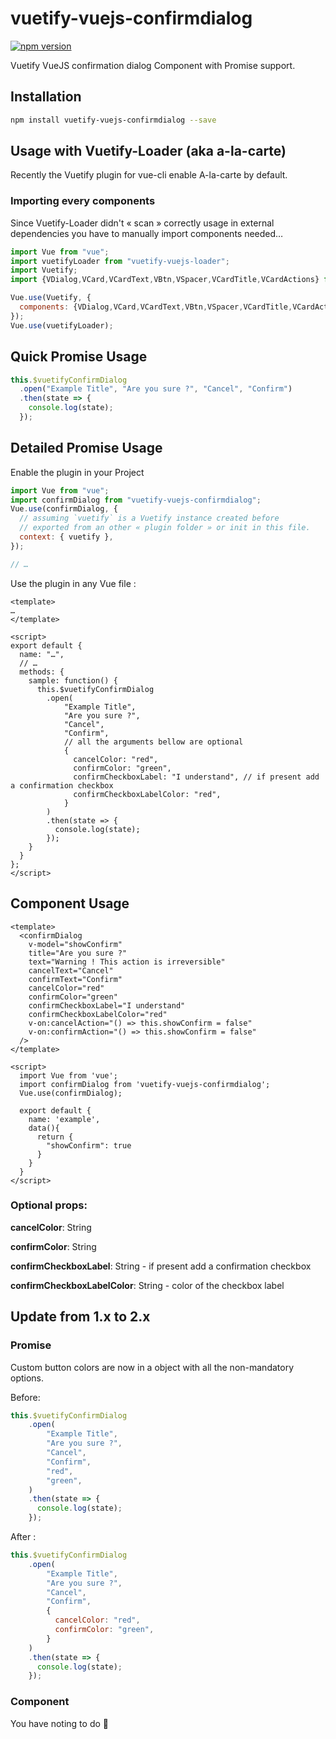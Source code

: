 # vuetify-vuejs-confirmdialog

[![npm version](https://badge.fury.io/js/vuetify-vuejs-confirmdialog.svg)](https://www.npmjs.com/package/vuetify-vuejs-confirmdialog)

Vuetify VueJS confirmation dialog Component with Promise support.

## Installation

```sh
npm install vuetify-vuejs-confirmdialog --save
```

## Usage with Vuetify-Loader (aka a-la-carte)

Recently the Vuetify plugin for vue-cli enable A-la-carte by default.

### Importing every components

Since Vuetify-Loader didn't « scan » correctly usage in external dependencies you have to manually import components needed…

```javascript
import Vue from "vue";
import vuetifyLoader from "vuetify-vuejs-loader";
import Vuetify;
import {VDialog,VCard,VCardText,VBtn,VSpacer,VCardTitle,VCardActions} from "vuetify/lib";

Vue.use(Vuetify, {
  components: {VDialog,VCard,VCardText,VBtn,VSpacer,VCardTitle,VCardActions},
});
Vue.use(vuetifyLoader);
```

## Quick Promise Usage

```javascript
this.$vuetifyConfirmDialog
  .open("Example Title", "Are you sure ?", "Cancel", "Confirm")
  .then(state => {
    console.log(state);
  });
```

## Detailed Promise Usage

Enable the plugin in your Project

```javascript
import Vue from "vue";
import confirmDialog from "vuetify-vuejs-confirmdialog";
Vue.use(confirmDialog, {
  // assuming `vuetify` is a Vuetify instance created before
  // exported from an other « plugin folder » or init in this file.
  context: { vuetify },
});

// …
```

Use the plugin in any Vue file :

```vue
<template>
…
</template>

<script>
export default {
  name: "…",
  // …
  methods: {
    sample: function() {
      this.$vuetifyConfirmDialog
        .open(
            "Example Title",
            "Are you sure ?",
            "Cancel", 
            "Confirm",
            // all the arguments bellow are optional
            {
              cancelColor: "red",
              confirmColor: "green",
              confirmCheckboxLabel: "I understand", // if present add a confirmation checkbox
              confirmCheckboxLabelColor: "red",
            }
        )
        .then(state => {
          console.log(state);
        });
    }
  }
};
</script>
```

## Component Usage

```vue
<template>
  <confirmDialog
    v-model="showConfirm"
    title="Are you sure ?"
    text="Warning ! This action is irreversible"
    cancelText="Cancel"
    confirmText="Confirm"
    cancelColor="red"
    confirmColor="green"
    confirmCheckboxLabel="I understand"
    confirmCheckboxLabelColor="red"
    v-on:cancelAction="() => this.showConfirm = false"
    v-on:confirmAction="() => this.showConfirm = false"
  />
</template>

<script>
  import Vue from 'vue';
  import confirmDialog from 'vuetify-vuejs-confirmdialog';
  Vue.use(confirmDialog);

  export default {
    name: 'example',
    data(){
      return {
        "showConfirm": true
      }
    }
  }
</script>
```

### Optional props:

**cancelColor**: String

**confirmColor**: String

**confirmCheckboxLabel**: String - if present add a confirmation checkbox

**confirmCheckboxLabelColor**: String - color of the checkbox label


## Update from 1.x to 2.x
### Promise
Custom button colors are now in a object with all the non-mandatory options.

Before: 
```javascript
this.$vuetifyConfirmDialog
    .open(
        "Example Title",
        "Are you sure ?",
        "Cancel", 
        "Confirm",
        "red",
        "green",
    )
    .then(state => {
      console.log(state);
    });
```
After : 
```javascript
this.$vuetifyConfirmDialog
    .open(
        "Example Title",
        "Are you sure ?",
        "Cancel", 
        "Confirm",
        {
          cancelColor: "red",
          confirmColor: "green",
        }
    )
    .then(state => {
      console.log(state);
    });
```

### Component
You have noting to do 🙂